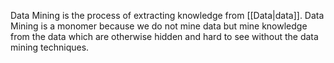 Data Mining is the process of extracting knowledge from [[Data|data]]. Data Mining is a monomer because we do not mine data but mine knowledge from the data which are otherwise hidden and hard to see without the data mining techniques.